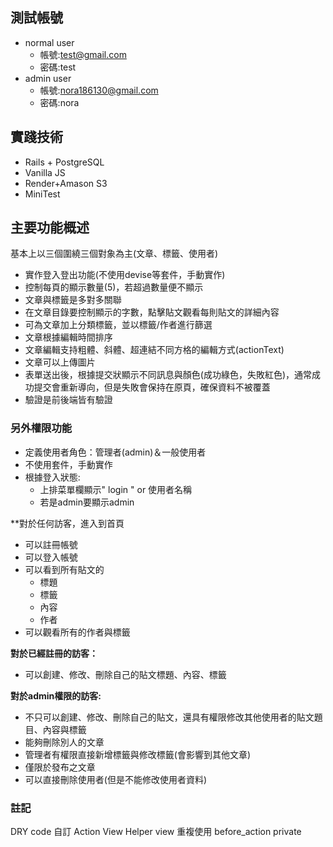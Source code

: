 ## 測試帳號
- normal user
    - 帳號:test@gmail.com
    - 密碼:test
- admin user
    - 帳號:nora186130@gmail.com
    - 密碼:nora
## 實踐技術
- Rails + PostgreSQL
- Vanilla JS
- Render+Amason S3
- MiniTest
## 主要功能概述
基本上以三個圍繞三個對象為主(文章、標籤、使用者)
- 實作登入登出功能(不使用devise等套件，手動實作)
- 控制每頁的顯示數量(5)，若超過數量便不顯示
- 文章與標籤是多對多關聯
- 在文章目錄要控制顯示的字數，點擊貼文觀看每則貼文的詳細內容
- 可為文章加上分類標籤，並以標籤/作者進行篩選
-  文章根據編輯時間排序
- 文章編輯支持粗體、斜體、超連結不同方格的編輯方式(actionText)
- 文章可以上傳圖片
- 表單送出後，根據提交狀顯示不同訊息與顏色(成功綠色，失敗紅色)，通常成功提交會重新導向，但是失敗會保持在原頁，確保資料不被覆蓋
- 驗證是前後端皆有驗證

### 另外權限功能
- 定義使用者角色：管理者(admin)＆一般使用者
- 不使用套件，手動實作
- 根據登入狀態:
    - 上排菜單欄顯示" login " or 使用者名稱
    - 若是admin要顯示admin

**對於任何訪客，進入到首頁
- 可以註冊帳號
- 可以登入帳號
- 可以看到所有貼文的
    - 標題
    - 標籤
    - 內容
    - 作者
- 可以觀看所有的作者與標籤

**對於已經註冊的訪客：**
- 可以創建、修改、刪除自己的貼文標題、內容、標籤

**對於admin權限的訪客:**
- 不只可以創建、修改、刪除自己的貼文，還具有權限修改其他使用者的貼文題目、內容與標籤
- 能夠刪除別人的文章
- 管理者有權限直接新增標籤與修改標籤(會影響到其他文章)
- 僅限於發布之文章
- 可以直接刪除使用者(但是不能修改使用者資料)

### 註記
DRY code
自訂 Action View Helper
view 重複使用
before_action
private







